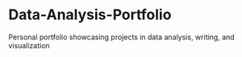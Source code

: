 # Data-Analysis-Portfolio
Personal portfolio showcasing projects in data analysis, writing, and visualization
